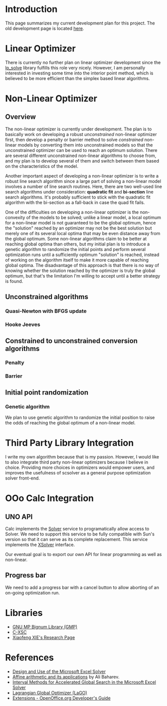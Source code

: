 # Introduction #

This page summarizes my current development plan for this project.  The old development page is located [here](http://wiki.services.openoffice.org/wiki/Optimization_Solver).

# Linear Optimizer #

There is currently no further plan on linear optimizer development since the [lp\_solve](http://lpsolve.sourceforge.net/) library fulfills this role very nicely.  However, I am personally interested in investing some time into the interior point method, which is believed to be more efficient than the simplex based linear algorithms.

# Non-Linear Optimizer #

## Overview ##

The non-linear optimizer is currently under development.  The plan is to basically work on developing a robust _unconstrained_ non-linear optimizer first, then develop a penalty or barrier method to solve _constrained_ non-linear models by converting them into unconstrained models so that the unconstrained optimizer can be used to reach an optimum solution.  There are several different unconstrained non-linear algorithms to choose from, and my plan is to develop several of them and switch between them based on the characteristics of the model.

Another important aspect of developing a non-linear optimizer is to write a robust line search algorithm since a large part of solving a non-linear model involves a number of line search routines.  Here, there are two well-used line search algorithms under consideration: **quadratic fit** and **bi-section** line search algorithms.  It's probably sufficient to stick with the quadratic fit algorithm with the bi-section as a fall-back in case the quad fit fails.

One of the difficulties on developing a non-linear optimizer is the non-convexity of the models to be solved; unlike a linear model, a local optimum for a non-linear model is not guaranteed to be the global optimum, hence the "solution" reached by an optimizer may not be the best solution but merely one of its several local optima that may be even distance away from the global optimum.  Some non-linear algorithms claim to be better at reaching global optima than others, but my initial plan is to introduce a genetic algorithm to randomize the initial points and perform several optimization runs until a sufficiently optimum "solution" is reached, instead of working on the algorithm itself to make it more capable of reaching global optima.  The disadvantage of this approach is that there is no way of knowing whether the solution reached by the optimizer is truly the global optimum, but that's the limitation I'm willing to accept until a better strategy is found.

## Unconstrained algorithms ##

### Quasi-Newton with BFGS update ###

### Hooke Jeeves ###

## Constrained to unconstrained conversion algorithms ##

### Penalty ###

### Barrier ###

## Initial point randomization ##

### Genetic algorithm ###

We plan to use genetic algorithm to randomize the initial position to raise the odds of reaching the global optimum of a non-linear model.

# Third Party Library Integration #

I write my own algorithm because that is my passion.  However, I would like to also integrate third party non-linear optimizers because I believe in choice.  Providing more choices in optimizers would empower users, and improves the usefulness of scsolver as a general purpose optimization solver front-end.

# OOo Calc Integration #

## UNO API ##

Calc implements the [Solver](http://api.openoffice.org/docs/common/ref/com/sun/star/sheet/Solver.html) service to programatically allow access to Solver.  We need to support this service to be fully compatible with Sun's version so that it can serve as its complete replacement.  This service implements the [XSolver](http://api.openoffice.org/docs/common/ref/com/sun/star/sheet/XSolver.html) interface.

Our eventual goal is to export our own API for linear programming as well as non-linear.

## Progress bar ##

We need to add a progress bar with a cancel button to allow aborting of an on-going optimization run.

# Libraries #

  * [GNU MP Bignum Library (GMP)](http://gmplib.org/)
  * [C-XSC](http://xsc.de/)
  * [Xiaofeng XIE's Research Page](http://www.adaptivebox.net/research/)

# References #
  * [Design and Use of the Microsoft Excel Solver](http://www.utexas.edu/courses/lasdon/design3.htm)
  * [Affine arithmetic and its applications](http://reliablecomputing.eu/) by Ali Baharev.
  * [Interval Methods for Accelerated Global Search in the Microsoft Excel Solver](http://www.solver.com/IntervalSolverRC.pdf)
  * [Lagrangian Global Optimizer (LaGO)](https://projects.coin-or.org/LaGO)
  * [Extensions - OpenOffice.org Developer's Guide](http://wiki.services.openoffice.org/wiki/Documentation/DevGuide/Extensions/Extensions)